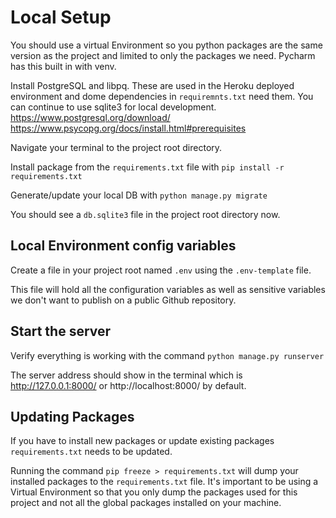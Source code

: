 # Local Setup

You should use a virtual Environment so you python packages are the same version as the project and limited to only the 
packages we need. Pycharm has this built in with venv.

Install PostgreSQL and libpq. These are used in the Heroku deployed environment and dome dependencies in `requiremnts.txt` need them. You can continue to use sqlite3 for local development.
https://www.postgresql.org/download/
https://www.psycopg.org/docs/install.html#prerequisites

Navigate your terminal to the project root directory.

Install package from the `requirements.txt` file with
`pip install -r requirements.txt`

Generate/update your local DB with `python manage.py migrate`

You should see a `db.sqlite3` file in the project root directory now.

## Local Environment config variables
Create a file in your project root named `.env` using the `.env-template` file.

This file will hold all the configuration variables as well as sensitive variables we don't want to publish on a 
public Github repository. 


## Start the server

Verify everything is working with the command `python manage.py runserver` 

The server address should show in the terminal which is http://127.0.0.1:8000/ or http://localhost:8000/ by default.

## Updating Packages

If you have to install new packages or update existing packages `requirements.txt` needs to be updated. 

Running the command `pip freeze > requirements.txt` will dump your installed packages to the `requirements.txt` file.
It's important to be using a Virtual Environment so that you only dump the packages used for this project and not all 
the global packages installed on your machine.
